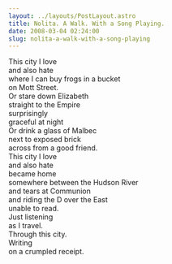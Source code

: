 ```yaml
---
layout: ../layouts/PostLayout.astro
title: Nolita. A Walk. With a Song Playing.
date: 2008-03-04 02:24:00
slug: nolita-a-walk-with-a-song-playing
---
```


This city I love  
and also hate  
where I can buy frogs in a bucket  
on Mott Street.  
Or stare down Elizabeth  
straight to the Empire  
surprisingly  
graceful at night  
Or drink a glass of Malbec  
next to exposed brick  
across from a good friend.  
This city I love  
and also hate  
became home  
somewhere between the Hudson River  
and tears at Communion  
and riding the D over the East  
unable to read.  
Just listening  
as I travel.  
Through this city.  
Writing  
on a crumpled receipt.
